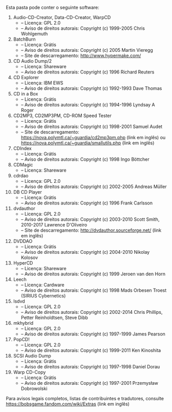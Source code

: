 ﻿Esta pasta pode conter o seguinte software:

1. Audio-CD-Creator, Data-CD-Creator, WarpCD
   - – Licença: GPL 2.0
   - – Aviso de direitos autorais: Copyright (c) 1999-2005 Chris Wohlgemuth
2. BatchBurn
   - – Licença: Grátis
   - – Aviso de direitos autorais: Copyright (c) 2005 Martin Vieregg
   - – Site de descarregamento: http://www.hypermake.com/
3. CD Audio Dump/2
   - – Licença: Shareware
   - – Aviso de direitos autorais: Copyright (c) 1996 Richard Reuters
4. CD Explorer
   - – Licença: IBM EWS
   - – Aviso de direitos autorais: Copyright (c) 1992-1993 Dave Thomas
5. CD in a Box
   - – Licença: Grátis
   - – Aviso de direitos autorais: Copyright (c) 1994-1996 Lyndsay A Roger
6. CD2MP3, CD2MP3PM, CD-ROM Speed Tester
   - – Licença: Grátis
   - – Aviso de direitos autorais: Copyright (c) 1998-2001 Samuel Audet
   - – Site de descarregamento: https://nova.polymtl.ca/~guardia/cd2mp3pm.php (link em inglês) ou https://nova.polymtl.ca/~guardia/smallutils.php (link em inglês)
7. CDIndex
   - – Licença: Grátis
   - – Aviso de direitos autorais: Copyright (c) 1998 Ingo Böttcher
8. CDMagic
   - – Licença: Shareware
9. cdrdao
   - – Licença: GPL 2.0
   - – Aviso de direitos autorais: Copyright (c) 2002-2005 Andreas Müller
10. DB CD Player
    - – Licença: Grátis
    - – Aviso de direitos autorais: Copyright (c) 1996 Frank Carlsson
11. dvdauthor
    - – Licença: GPL 2.0
    - – Aviso de direitos autorais: Copyright (c) 2003-2010 Scott Smith, 2010-2017 Lawrence D'Oliveiro
    - – Site de descarregamento: http://dvdauthor.sourceforge.net/ (link em inglês)
12. DVDDAO
    - – Licença: Grátis
    - – Aviso de direitos autorais: Copyright (c) 2004-2010 Nikolay Kolosov
13. HyperCD
    - – Licença: Shareware
    - – Aviso de direitos autorais: Copyright (c) 1999 Jeroen van den Horn
14. Leech
    - – Licença: Cardware
    - – Aviso de direitos autorais: Copyright (c) 1998 Mads Orbesen Troest (SIRIUS Cybernetics)
15. lsdvd
    - – Licença: GPL 2.0
    - – Aviso de direitos autorais: Copyright (c) 2002-2014 Chris Phillips, Petter Reinholdtsen, Steve Dibb
16. mkhybrid 
    - – Licença: GPL 2.0
    - – Aviso de direitos autorais: Copyright (c) 1997-1999 James Pearson
16. PopCD!
    - – Licença: GPL 2.0
    - – Aviso de direitos autorais: Copyright (c) 1999-2011 Ken Kinoshita
17. SCSI Audio Dump
    - – Licença: Grátis
    - – Aviso de direitos autorais: Copyright (c) 1997-1998 Daniel Dorau
18. Warp CD-Copy
    - – Licença: Grátis
    - – Aviso de direitos autorais: Copyright (c) 1997-2001 Przemysław Dobrowolski

Para avisos legais completos, listas de contribuintes e tradutores, consulte https://bobsgame.fandom.com/wiki/Extras (link em inglês)
